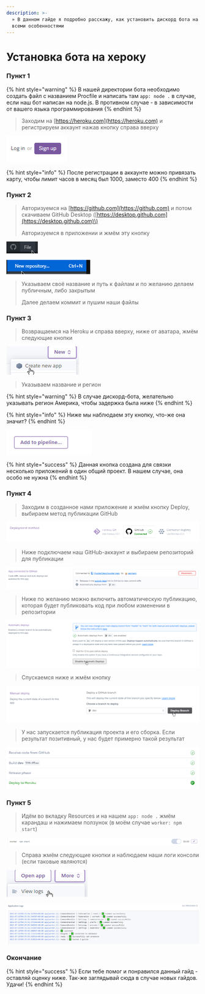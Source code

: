 ```yaml
---
description: >-
  » В данном гайде я подробно расскажу, как установить дискорд бота на Heroku со
  всеми особенностями
---
```


# Установка бота на хероку

### Пункт 1

{% hint style="warning" %}
В нашей директории бота необходимо создать файл с названием Procfile и написать там `app: node .` в случае, если наш бот написан на node.js. В противном случае - в зависимости от вашего языка программирования
{% endhint %}

> Заходим на  [https://heroku.com](https://heroku.com) и регистрируем аккаунт нажав кнопку справа вверху

![](../.gitbook/assets/izobrazhenie_2021-07-16_121450.png)

{% hint style="info" %}
После регистрации в аккаунте можно привязать карту, чтобы лимит часов в месяц был 1000, заместо 400
{% endhint %}

### Пункт 2

> Авторизуемся на [https://github.com](https://github.com) и потом скачиваем GitHub Desktop \([https://desktop.github.com](https://desktop.github.com)\)
>
> Авторизуемся в приложении и жмём эту кнопку

![](../.gitbook/assets/izobrazhenie_2021-07-16_122152.png)

![](../.gitbook/assets/izobrazhenie_2021-07-16_122213.png)

> Указываем своё название и путь к файлам и по желанию делаем публичным, либо закрытым
>
>   
> Далее делаем коммит и пушим наши файлы

### Пункт 3

> Возвращаемся на Heroku и справа вверху, ниже от аватара, жмём следующие кнопки

![](../.gitbook/assets/izobrazhenie_2021-07-16_122536.png)

> Указываем название и регион

{% hint style="warning" %}
В случае дискорд-бота, желательно указывать регион Америка, чтобы задержка была ниже
{% endhint %}

{% hint style="info" %}
Ниже мы наблюдаем эту кнопку, что-же она значит?
{% endhint %}

![](../.gitbook/assets/image.png)

{% hint style="success" %}
Данная кнопка создана для связки несколько приложений в один общий проект. В нашем случае, она особо не нужна
{% endhint %}

### Пункт 4

> Заходим в созданное нами приложение и жмём кнопку Deploy, выбираем метод публикации GitHub

![](../.gitbook/assets/izobrazhenie_2021-07-16_123228.png)

> Ниже подключаем наш GitHub-аккаунт и выбираем репозиторий для публикации

![](../.gitbook/assets/izobrazhenie_2021-07-16_123339.png)

> Ниже по желанию можно включить автоматическую публикацию, которая будет публиковать код при любом изменении в репозитории

![](../.gitbook/assets/izobrazhenie_2021-07-16_123439.png)

> Спускаемся ниже и жмём кнопку

![](../.gitbook/assets/izobrazhenie_2021-07-16_123527.png)

> У нас запускается публикация проекта и его сборка. Если результат позитивный, у нас будет примерно такой результат

![](../.gitbook/assets/izobrazhenie_2021-07-16_123645.png)

### Пункт 5

> Идём во вкладку Resources и на нашем `app: node .` жмём карандаш и нажимаем ползунок \(в моём случае `worker: npm start`\)

![](../.gitbook/assets/izobrazhenie_2021-07-16_123813.png)

> Справа жмём следующие кнопки и наблюдаем наши логи консоли \(если таковые являются\)

![](../.gitbook/assets/izobrazhenie_2021-07-16_123901.png)

![](../.gitbook/assets/izobrazhenie_2021-07-16_123918.png)

### Окончание

{% hint style="success" %}
Если тебе помог и понравился данный гайд - оставляй оценку ниже. Так-же заглядывай сюда в случае новых гайдов. Удачи!
{% endhint %}

#### 




